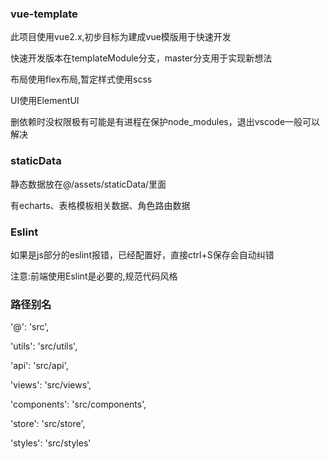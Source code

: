 ### vue-template

此项目使用vue2.x,初步目标为建成vue模版用于快速开发

快速开发版本在templateModule分支，master分支用于实现新想法

布局使用flex布局,暂定样式使用scss

UI使用ElementUI

删依赖时没权限极有可能是有进程在保护node_modules，退出vscode一般可以解决

### staticData
静态数据放在@/assets/staticData/里面

有echarts、表格模板相关数据、角色路由数据

### Eslint

如果是js部分的eslint报错，已经配置好，直接ctrl+S保存会自动纠错

注意:前端使用Eslint是必要的,规范代码风格

### 路径别名
'@': 'src',

'utils': 'src/utils',

'api': 'src/api',

'views': 'src/views',

'components': 'src/components',

'store': 'src/store',

'styles': 'src/styles'
